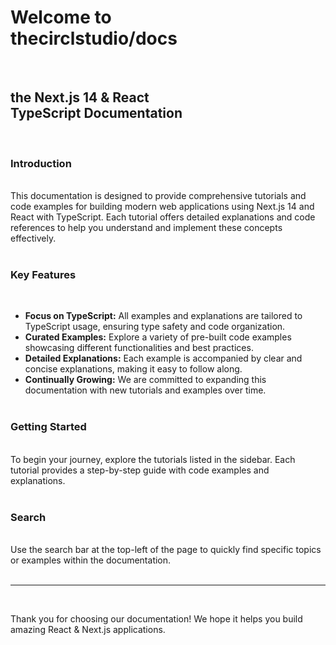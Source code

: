 # Welcome to <br> thecirclstudio<span id="docsSpan">/docs</span>

<br>

## the Next.js 14 & React <br> TypeScript Documentation

<br>

### Introduction

<br>
This documentation is designed to provide comprehensive tutorials and code examples for building modern web applications using Next.js 14 and React with TypeScript. Each tutorial offers detailed explanations and code references to help you understand and implement these concepts effectively.
<br>
<br>

### Key Features

  <br>

- **Focus on TypeScript:** All examples and explanations are tailored to TypeScript usage, ensuring type safety and code organization.
- **Curated Examples:** Explore a variety of pre-built code examples showcasing different functionalities and best practices.
- **Detailed Explanations:** Each example is accompanied by clear and concise explanations, making it easy to follow along.
- **Continually Growing:** We are committed to expanding this documentation with new tutorials and examples over time.
  <br>
  <br>

### Getting Started

<br>
To begin your journey, explore the tutorials listed in the sidebar. Each tutorial provides a step-by-step guide with code examples and explanations.
<br>
<br>

### Search

<br>
Use the search bar at the top-left of the page to quickly find specific topics or examples within the documentation.
<br>
<br>

---

<br>

Thank you for choosing our documentation! We hope it helps you build amazing React & Next.js applications.
